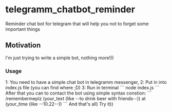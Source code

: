 # telegramm_chatbot_reminder
Reminder chat bot for telegram that will help you not to forget some important things
<h2>Motivation</h2>
<p>I'm just trying to write a simple bot, nothing more!))</p>
<h3>Usage</h3>
1: You need to have a simple chat bot in telegramm messenger,
2: Put in into index.js file (you can find where ;D) 
3: Run in terminal
```
node index.js  
```
After that you can to contact the bot using simple syntax constion:
```
/remembermeplz (your_text (like --to drink beer with friends--)) at (your_time (like --10.22--))
```
And that's all) Try it))
